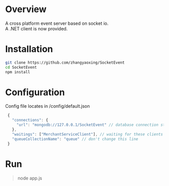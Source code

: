 Overview
===========

A cross platform event server based on socket io.  
A .NET client is now provided.

Installation
===========

```bash
git clone https://github.com/zhangyaoxing/SocketEvent
cd SocketEvent
npm install
```

Configuration
===========
Config file locates in /config/default.json
```javascript
 {  
   "connections": {
     "url": "mongodb://127.0.0.1/SocketEvent" // database connection string
   },
   "waitings": ["MerchantServiceClient"], // waiting for these clients before firing any event.
   "queueCollectionName": "queue" // don't change this line
 }
```
Run
===========
> node app.js
